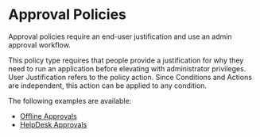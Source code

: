 [title]: # (Approval Policies)
[tags]: # (workflows)
[priority]: # (4200)
# Approval Policies

Approval policies require an end-user justification and use an admin approval workflow.

This policy type requires that people provide a justification for why they need to run an application before elevating with administrator privileges. User Justification refers to the policy action. Since Conditions and Actions are independent, this action can be applied to any condition.

The following examples are available:

* [Offline Approvals](ac_offline_approval.md)
* [HelpDesk Approvals](helpdesk.md)
